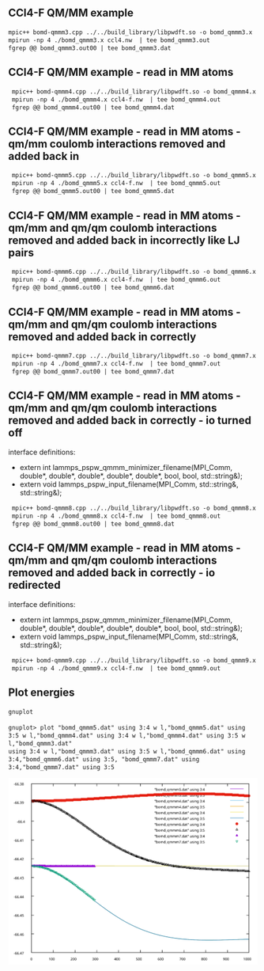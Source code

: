 
## CCl4-F QM/MM example
```
mpic++ bomd-qmmm3.cpp ../../build_library/libpwdft.so -o bomd_qmmm3.x
mpirun -np 4 ./bomd_qmmm3.x ccl4.nw  | tee bomd_qmmm3.out
fgrep @@ bomd_qmmm3.out00 | tee bomd_qmmm3.dat
```

## CCl4-F QM/MM example - read in MM atoms
```
 mpic++ bomd-qmmm4.cpp ../../build_library/libpwdft.so -o bomd_qmmm4.x
 mpirun -np 4 ./bomd_qmmm4.x ccl4-f.nw  | tee bomd_qmmm4.out
 fgrep @@ bomd_qmmm4.out00 | tee bomd_qmmm4.dat
```

## CCl4-F QM/MM example - read in MM atoms - qm/mm coulomb interactions removed and added back in
```
 mpic++ bomd-qmmm5.cpp ../../build_library/libpwdft.so -o bomd_qmmm5.x
 mpirun -np 4 ./bomd_qmmm5.x ccl4-f.nw  | tee bomd_qmmm5.out
 fgrep @@ bomd_qmmm5.out00 | tee bomd_qmmm5.dat
```

## CCl4-F QM/MM example - read in MM atoms - qm/mm and qm/qm coulomb interactions removed and added back in incorrectly like LJ pairs
```
 mpic++ bomd-qmmm6.cpp ../../build_library/libpwdft.so -o bomd_qmmm6.x
 mpirun -np 4 ./bomd_qmmm6.x ccl4-f.nw  | tee bomd_qmmm6.out
 fgrep @@ bomd_qmmm6.out00 | tee bomd_qmmm6.dat
```

## CCl4-F QM/MM example - read in MM atoms - qm/mm and qm/qm coulomb interactions removed and added back in correctly
```
 mpic++ bomd-qmmm7.cpp ../../build_library/libpwdft.so -o bomd_qmmm7.x
 mpirun -np 4 ./bomd_qmmm7.x ccl4-f.nw  | tee bomd_qmmm7.out
 fgrep @@ bomd_qmmm7.out00 | tee bomd_qmmm7.dat
```


## CCl4-F QM/MM example - read in MM atoms - qm/mm and qm/qm coulomb interactions removed and added back in correctly - io turned off
interface definitions:

- extern int  lammps_pspw_qmmm_minimizer_filename(MPI_Comm, double*, double*, double*, double*, double*, bool, bool, std::string&);
- extern void lammps_pspw_input_filename(MPI_Comm, std::string&, std::string&);

```
 mpic++ bomd-qmmm8.cpp ../../build_library/libpwdft.so -o bomd_qmmm8.x
 mpirun -np 4 ./bomd_qmmm8.x ccl4-f.nw  | tee bomd_qmmm8.out
 fgrep @@ bomd_qmmm8.out00 | tee bomd_qmmm8.dat
```

## CCl4-F QM/MM example - read in MM atoms - qm/mm and qm/qm coulomb interactions removed and added back in correctly - io redirected
interface definitions:

- extern int  lammps_pspw_qmmm_minimizer_filename(MPI_Comm, double*, double*, double*, double*, double*, bool, bool, std::string&);
- extern void lammps_pspw_input_filename(MPI_Comm, std::string&, std::string&);

```
 mpic++ bomd-qmmm9.cpp ../../build_library/libpwdft.so -o bomd_qmmm9.x
 mpirun -np 4 ./bomd_qmmm9.x ccl4-f.nw  | tee bomd_qmmm9.out
```



## Plot energies
```
gnuplot

gnuplot> plot "bomd_qmmm5.dat" using 3:4 w l,"bomd_qmmm5.dat" using 3:5 w l,"bomd_qmmm4.dat" using 3:4 w l,"bomd_qmmm4.dat" using 3:5 w l,"bomd_qmmm3.dat"
using 3:4 w l,"bomd_qmmm3.dat" using 3:5 w l,"bomd_qmmm6.dat" using 3:4,"bomd_qmmm6.dat" using 3:5, "bomd_qmmm7.dat" using 3:4,"bomd_qmmm7.dat" using 3:5

```

<p align="center">
  <img src="./qmmm.svg" width="600" title="hover text">
</p>
